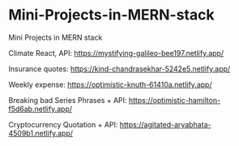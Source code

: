# Mini-Projects-in-MERN-stack
Mini Projects in MERN stack

Climate React, API: https://mystifying-galileo-bee197.netlify.app/

Insurance quotes: https://kind-chandrasekhar-5242e5.netlify.app/

Weekly expense: https://optimistic-knuth-61410a.netlify.app/

Breaking bad Series Phrases + API: https://optimistic-hamilton-f5d6ab.netlify.app/

Cryptocurrency Quotation + API: https://agitated-aryabhata-4509b1.netlify.app/
